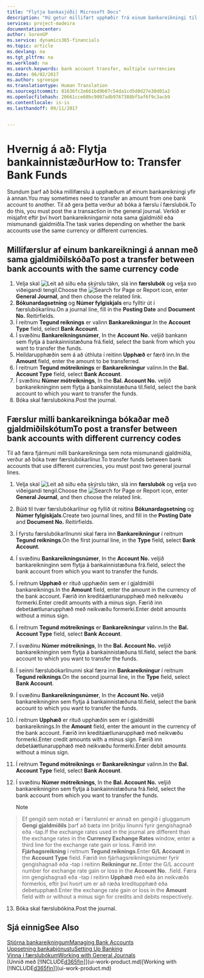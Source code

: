 ```yaml
---
title: "Flytja bankasjóði| Microsoft Docs"
description: "Þú getur millifært upphæðir frá einum bankareikningi til annars, meðal annars í ólíkum gjaldmiðlum, með því að bóka millifærsluna í færslubókina."
services: project-madeira
documentationcenter: 
author: SorenGP
ms.service: dynamics365-financials
ms.topic: article
ms.devlang: na
ms.tgt_pltfrm: na
ms.workload: na
ms.search.keywords: bank account transfer, multiple currencies
ms.date: 06/02/2017
ms.author: sgroespe
ms.translationtype: Human Translation
ms.sourcegitcommit: 81636fc2e661bd9b07c54da1cd5d0d27e30d01a2
ms.openlocfilehash: 20661cce60bc9007adb9767388bf5af6f9c3acb9
ms.contentlocale: is-is
ms.lasthandoff: 09/11/2017


---
```

# <a name="how-to-transfer-bank-funds"></a><span data-ttu-id="a541f-103">Hvernig á að: Flytja bankainnistæður</span><span class="sxs-lookup"><span data-stu-id="a541f-103">How to: Transfer Bank Funds</span></span>
<span data-ttu-id="a541f-104">Stundum þarf að bóka millifærslu á upphæðum af einum bankareikningi yfir á annan.</span><span class="sxs-lookup"><span data-stu-id="a541f-104">You may sometimes need to transfer an amount from one bank account to another.</span></span> <span data-ttu-id="a541f-105">Til að gera þetta verður að bóka á færslu í færslubók.</span><span class="sxs-lookup"><span data-stu-id="a541f-105">To do this, you must post the a transaction in the general journal.</span></span> <span data-ttu-id="a541f-106">Verkið er misjafnt eftir því hvort bankareikningarnir nota sama gjaldmiðil eða mismunandi gjaldmiðla.</span><span class="sxs-lookup"><span data-stu-id="a541f-106">The task varies depending on whether the bank accounts use the same currency or different currencies.</span></span>

## <a name="to-post-a-transfer-between-bank-accounts-with-the-same-currency-code"></a><span data-ttu-id="a541f-107">Millifærslur af einum bankareikningi á annan með sama gjaldmiðilskóða</span><span class="sxs-lookup"><span data-stu-id="a541f-107">To post a transfer between bank accounts with the same currency code</span></span>
1. <span data-ttu-id="a541f-108">Velja skal ![Leit að síðu eða skýrslu](media/ui-search/search_small.png "Leit að síðu eða skýrslu táknið") tákn, slá inn **færslubók** og velja svo viðeigandi tengil.</span><span class="sxs-lookup"><span data-stu-id="a541f-108">Choose the ![Search for Page or Report](media/ui-search/search_small.png "Search for Page or Report icon") icon, enter **General Journal**, and then choose the related link.</span></span>
2. <span data-ttu-id="a541f-109">**Bókunardagsetning** og **Númer fylgiskjals** eru fylltir út í færslubókarlínu.</span><span class="sxs-lookup"><span data-stu-id="a541f-109">On a journal line, fill in the **Posting Date** and **Document No.**</span></span> <span data-ttu-id="a541f-110">Reitir</span><span class="sxs-lookup"><span data-stu-id="a541f-110">fields.</span></span>
3. <span data-ttu-id="a541f-111">Í reitnum **Tegund reiknings** er valinn **Bankareikningur**.</span><span class="sxs-lookup"><span data-stu-id="a541f-111">In the **Account Type** field, select **Bank Account**.</span></span>
4. <span data-ttu-id="a541f-112">Í svæðinu **Bankareikningsnúmer**, </span><span class="sxs-lookup"><span data-stu-id="a541f-112">In the **Account No.**</span></span> <span data-ttu-id="a541f-113">veljið bankann sem flytja á bankainnistæðuna frá.</span><span class="sxs-lookup"><span data-stu-id="a541f-113">field, select the bank from which you want to transfer the funds.</span></span>
5. <span data-ttu-id="a541f-114">Heildarupphæðin sem á að úthluta í reitinn  **Upphæð** er færð inn.</span><span class="sxs-lookup"><span data-stu-id="a541f-114">In the **Amount** field, enter the amount to be transferred.</span></span>
6. <span data-ttu-id="a541f-115">Í reitnum **Tegund mótreiknings** er **Bankareikningur** valinn.</span><span class="sxs-lookup"><span data-stu-id="a541f-115">In the **Bal. Account Type** field, select **Bank Account**.</span></span>
7. <span data-ttu-id="a541f-116">Í svæðinu **Númer mótreiknings**, </span><span class="sxs-lookup"><span data-stu-id="a541f-116">In the **Bal. Account No.**</span></span> <span data-ttu-id="a541f-117">veljið bankareikninginn sem flytja á bankainnistæðuna til.</span><span class="sxs-lookup"><span data-stu-id="a541f-117">field, select the bank account to which you want to transfer the funds.</span></span>
8. <span data-ttu-id="a541f-118">Bóka skal færslubókina.</span><span class="sxs-lookup"><span data-stu-id="a541f-118">Post the journal.</span></span>

## <a name="to-post-a-transfer-between-bank-accounts-with-different-currency-codes"></a><span data-ttu-id="a541f-119">Færslur milli bankareikninga bókaðar með gjaldmiðilskótum</span><span class="sxs-lookup"><span data-stu-id="a541f-119">To post a transfer between bank accounts with different currency codes</span></span>
<span data-ttu-id="a541f-120">Til að færa fjármuni milli bankareikninga sem nota mismunandi gjaldmiðla, verður að bóka tvær færslubókarlínur.</span><span class="sxs-lookup"><span data-stu-id="a541f-120">To transfer funds between bank accounts that use different currencies, you must post two general journal lines.</span></span>

1. <span data-ttu-id="a541f-121">Velja skal ![Leit að síðu eða skýrslu](media/ui-search/search_small.png "Leit að síðu eða skýrslu táknið") tákn, slá inn **færslubók** og velja svo viðeigandi tengil.</span><span class="sxs-lookup"><span data-stu-id="a541f-121">Choose the ![Search for Page or Report](media/ui-search/search_small.png "Search for Page or Report icon") icon, enter **General Journal**, and then choose the related link.</span></span>
2. <span data-ttu-id="a541f-122">Búið til tvær færslubókarlínur og fyllið út reitina **Bókunardagsetning** og **Númer fylgiskjals**.</span><span class="sxs-lookup"><span data-stu-id="a541f-122">Create two journal lines, and fill in the **Posting Date** and **Document No.**</span></span> <span data-ttu-id="a541f-123">Reitir</span><span class="sxs-lookup"><span data-stu-id="a541f-123">fields.</span></span>
3. <span data-ttu-id="a541f-124">Í fyrstu færslubókarlínunni skal færa inn **Bankareikningur** í reitnum **Tegund reiknings**.</span><span class="sxs-lookup"><span data-stu-id="a541f-124">On the first journal line, in the **Type** field, select **Bank Account**.</span></span>
4. <span data-ttu-id="a541f-125">Í svæðinu **Bankareikningsnúmer**, </span><span class="sxs-lookup"><span data-stu-id="a541f-125">In the **Account No.**</span></span> <span data-ttu-id="a541f-126">veljið bankareikninginn sem flytja á bankainnistæðuna frá.</span><span class="sxs-lookup"><span data-stu-id="a541f-126">field, select the bank account from which you want to transfer the funds.</span></span>
5. <span data-ttu-id="a541f-127">Í reitnum **Upphæð** er rituð upphæðin sem er í gjaldmiðli bankareiknings.</span><span class="sxs-lookup"><span data-stu-id="a541f-127">In the **Amount** field, enter the amount in the currency of the bank account.</span></span> <span data-ttu-id="a541f-128">Færið inn kreditáætlunarupphæð með neikvæðu formerki.</span><span class="sxs-lookup"><span data-stu-id="a541f-128">Enter credit amounts with a minus sign.</span></span> <span data-ttu-id="a541f-129">Færið inn debetáætlunarupphæð með neikvæðu formerki.</span><span class="sxs-lookup"><span data-stu-id="a541f-129">Enter debit amounts without a minus sign.</span></span>
6. <span data-ttu-id="a541f-130">Í reitnum **Tegund mótreiknings** er **Bankareikningur** valinn.</span><span class="sxs-lookup"><span data-stu-id="a541f-130">In the **Bal. Account Type** field, select **Bank Account**.</span></span>
7. <span data-ttu-id="a541f-131">Í svæðinu **Númer mótreiknings**, </span><span class="sxs-lookup"><span data-stu-id="a541f-131">In the **Bal. Account No.**</span></span> <span data-ttu-id="a541f-132">veljið bankareikninginn sem flytja á bankainnistæðuna til.</span><span class="sxs-lookup"><span data-stu-id="a541f-132">field, select the bank account to which you want to transfer the funds.</span></span>
8. <span data-ttu-id="a541f-133">Í seinni færslubókarlínunni skal færa inn **Bankareikningur** í reitnum **Tegund reiknings**.</span><span class="sxs-lookup"><span data-stu-id="a541f-133">On the second journal line, in the **Type** field, select **Bank Account**.</span></span>
9. <span data-ttu-id="a541f-134">Í svæðinu **Bankareikningsnúmer**, </span><span class="sxs-lookup"><span data-stu-id="a541f-134">In the **Account No.**</span></span> <span data-ttu-id="a541f-135">veljið bankareikninginn sem flytja á bankainnistæðuna til.</span><span class="sxs-lookup"><span data-stu-id="a541f-135">field, select the bank account to which you want to transfer the funds.</span></span>
10. <span data-ttu-id="a541f-136">Í reitnum **Upphæð** er rituð upphæðin sem er í gjaldmiðli bankareiknings.</span><span class="sxs-lookup"><span data-stu-id="a541f-136">In the **Amount** field, enter the amount in the currency of the bank account.</span></span> <span data-ttu-id="a541f-137">Færið inn kreditáætlunarupphæð með neikvæðu formerki.</span><span class="sxs-lookup"><span data-stu-id="a541f-137">Enter credit amounts with a minus sign.</span></span> <span data-ttu-id="a541f-138">Færið inn debetáætlunarupphæð með neikvæðu formerki.</span><span class="sxs-lookup"><span data-stu-id="a541f-138">Enter debit amounts without a minus sign.</span></span>
11. <span data-ttu-id="a541f-139">Í reitnum **Tegund mótreiknings** er **Bankareikningur** valinn.</span><span class="sxs-lookup"><span data-stu-id="a541f-139">In the **Bal. Account Type** field, select **Bank Account**.</span></span>  
12. <span data-ttu-id="a541f-140">Í svæðinu **Númer mótreiknings**, </span><span class="sxs-lookup"><span data-stu-id="a541f-140">In the **Bal. Account No.**</span></span> <span data-ttu-id="a541f-141">veljið bankareikninginn sem flytja á bankainnistæðuna frá.</span><span class="sxs-lookup"><span data-stu-id="a541f-141">field, select the bank account from which you want to transfer the funds.</span></span>

    > [!NOTE]  
>   <span data-ttu-id="a541f-142">Ef gengið sem notað er í færslunni er annað en gengið í glugganum **Gengi gjaldmiðils** þarf að bæta inn þriðju línunni fyrir gengishagnað eða -tap.</span><span class="sxs-lookup"><span data-stu-id="a541f-142">If the exchange rates used in the journal are different than the exchange rates in the **Currency Exchange Rates** window, enter a third line for the exchange rate gain or loss.</span></span> <span data-ttu-id="a541f-143">Færið inn **Fjárhagsreikning** í reitnum **Tegund reiknings**.</span><span class="sxs-lookup"><span data-stu-id="a541f-143">Enter **G/L Account** in the **Account Type** field.</span></span> <span data-ttu-id="a541f-144">Færið inn fjárhagsreikningsnúmer fyrir gengishagnað eða -tap í reitinn **Reikningur nr.**.</span><span class="sxs-lookup"><span data-stu-id="a541f-144">Enter the G/L account number for exchange rate gain or loss in the **Account No.**</span></span> <span data-ttu-id="a541f-145">.</span><span class="sxs-lookup"><span data-stu-id="a541f-145">field.</span></span> <span data-ttu-id="a541f-146">Færa inn gengishagnað eða -tap í reitinn **Upphæð** með eða án neikvæðs formerkis, eftir því hvort um er að ræða kreditupphæð eða debetupphæð.</span><span class="sxs-lookup"><span data-stu-id="a541f-146">Enter the exchange rate gain or loss in the **Amount** field with or without a minus sign for credits and debits respectively.</span></span>
13. <span data-ttu-id="a541f-147">Bóka skal færslubókina.</span><span class="sxs-lookup"><span data-stu-id="a541f-147">Post the journal.</span></span>

## <a name="see-also"></a><span data-ttu-id="a541f-148">Sjá einnig</span><span class="sxs-lookup"><span data-stu-id="a541f-148">See Also</span></span>
[<span data-ttu-id="a541f-149">Stjórna bankareikningum</span><span class="sxs-lookup"><span data-stu-id="a541f-149">Managing Bank Accounts</span></span>](bank-manage-bank-accounts.md)  
[<span data-ttu-id="a541f-150">Uppsetning bankaþjónustu</span><span class="sxs-lookup"><span data-stu-id="a541f-150">Setting Up Banking</span></span>](bank-setup-banking.md)  
[<span data-ttu-id="a541f-151">Vinna í færslubókum</span><span class="sxs-lookup"><span data-stu-id="a541f-151">Working with General Journals</span></span>](ui-work-general-journals.md)  
<span data-ttu-id="a541f-152">[Unnið með [!INCLUDE[d365fin](includes/d365fin_md.md)]](ui-work-product.md)</span><span class="sxs-lookup"><span data-stu-id="a541f-152">[Working with [!INCLUDE[d365fin](includes/d365fin_md.md)]](ui-work-product.md)</span></span>

